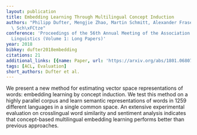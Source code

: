 ```yaml
---
layout: publication
title: Embedding Learning Through Multilingual Concept Induction
authors: "Philipp Dufter, Mengjie Zhao, Martin Schmitt, Alexander Fraser, Hinrich\
  \ Sch\xFCtze"
conference: 'Proceedings of the 56th Annual Meeting of the Association for Computational
  Linguistics (Volume 1: Long Papers)'
year: 2018
bibkey: dufter2018embedding
citations: 21
additional_links: [{name: Paper, url: 'https://arxiv.org/abs/1801.06807'}]
tags: [ACL, Evaluation]
short_authors: Dufter et al.
---
```

We present a new method for estimating vector space representations of words:
embedding learning by concept induction. We test this method on a highly
parallel corpus and learn semantic representations of words in 1259 different
languages in a single common space. An extensive experimental evaluation on
crosslingual word similarity and sentiment analysis indicates that
concept-based multilingual embedding learning performs better than previous
approaches.